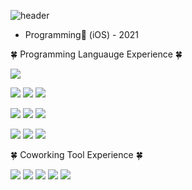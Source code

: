 ![header](https://capsule-render.vercel.app/api?type=rounded&color=gradient&height=200&section=header&text=Welcome&fontSize=80)

- Programming📱 (iOS) - 2021


🍀 Programming Languauge Experience 🍀

![](https://img.shields.io/badge/Swift-white?style=flat-square&logo=swift&logoColor=red) 

![](https://img.shields.io/badge/Java-orange?style=flat-square&logo=java&logoColor=white) ![](https://img.shields.io/badge/Python-blue?style=flat-square&logo=Python&logoColor=white) ![](https://img.shields.io/badge/Jinja-gray?style=flat-square&logo=Jinja&logoColor=white) 
  

![](https://img.shields.io/badge/C++-green?style=flat-square&logo=c%2B%2B&logoColor=white) ![](https://img.shields.io/badge/C-yellow?style=flat-square&logo=C&logoColor=white) ![](https://img.shields.io/badge/C_sharp-purple?style=flat-square&logo=Csharp#&logoColor=white)

![](https://img.shields.io/badge/HTML-pink?style=flat-square&logo=html5&logoColor=white) ![](https://img.shields.io/badge/JavaScript-d?style=flat-square&logo=javascript&logoColor=white) ![](https://img.shields.io/badge/CSS-lightblue?style=flat-square&logo=css3&logoColor=white)

🍀 Coworking Tool Experience 🍀

![](https://img.shields.io/badge/Git-black?style=flat-square&logo=git&logoColor=red) ![](https://img.shields.io/badge/Github-black?style=flat-square&logo=github&logoColor=orange) ![](https://img.shields.io/badge/Slack-black?style=flat-square&logo=slack&logoColor=yellow) ![](https://img.shields.io/badge/Jira-black?style=flat-square&logo=jira&logoColor=green) ![](https://img.shields.io/badge/Figma-black?style=flat-square&logo=figma&logoColor=purple) 
